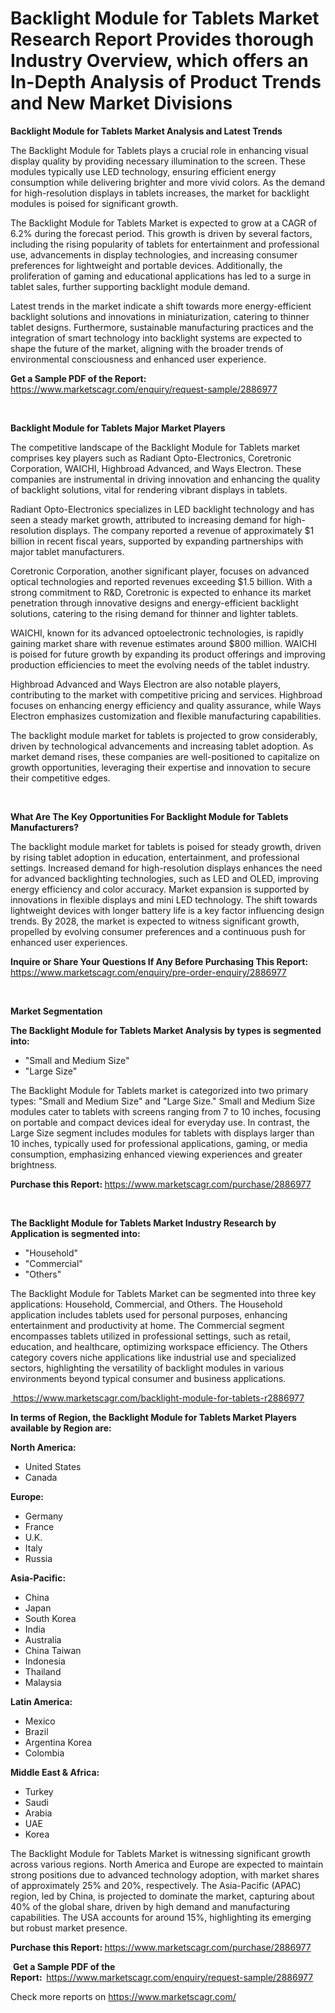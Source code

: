 <p><h1>Backlight Module for Tablets Market Research Report Provides thorough Industry Overview, which offers an In-Depth Analysis of Product Trends and New Market Divisions</h1></p><p><strong>Backlight Module for Tablets Market Analysis and Latest Trends</strong></p>
<p><p>The Backlight Module for Tablets plays a crucial role in enhancing visual display quality by providing necessary illumination to the screen. These modules typically use LED technology, ensuring efficient energy consumption while delivering brighter and more vivid colors. As the demand for high-resolution displays in tablets increases, the market for backlight modules is poised for significant growth.</p><p>The Backlight Module for Tablets Market is expected to grow at a CAGR of 6.2% during the forecast period. This growth is driven by several factors, including the rising popularity of tablets for entertainment and professional use, advancements in display technologies, and increasing consumer preferences for lightweight and portable devices. Additionally, the proliferation of gaming and educational applications has led to a surge in tablet sales, further supporting backlight module demand.</p><p>Latest trends in the market indicate a shift towards more energy-efficient backlight solutions and innovations in miniaturization, catering to thinner tablet designs. Furthermore, sustainable manufacturing practices and the integration of smart technology into backlight systems are expected to shape the future of the market, aligning with the broader trends of environmental consciousness and enhanced user experience.</p></p>
<p><strong>Get a Sample PDF of the Report:&nbsp;</strong> <a href="https://www.marketscagr.com/enquiry/request-sample/2886977?utm_campaign=2990&utm_medium=2&utm_source=Github&utm_content=ia&utm_term=13032025&utm_id=backlight-module-for-tablets">https://www.marketscagr.com/enquiry/request-sample/2886977</a></p>
<p>&nbsp;</p>
<p><strong>Backlight Module for Tablets Major Market Players</strong></p>
<p><p>The competitive landscape of the Backlight Module for Tablets market comprises key players such as Radiant Opto-Electronics, Coretronic Corporation, WAICHI, Highbroad Advanced, and Ways Electron. These companies are instrumental in driving innovation and enhancing the quality of backlight solutions, vital for rendering vibrant displays in tablets.</p><p>Radiant Opto-Electronics specializes in LED backlight technology and has seen a steady market growth, attributed to increasing demand for high-resolution displays. The company reported a revenue of approximately $1 billion in recent fiscal years, supported by expanding partnerships with major tablet manufacturers.</p><p>Coretronic Corporation, another significant player, focuses on advanced optical technologies and reported revenues exceeding $1.5 billion. With a strong commitment to R&D, Coretronic is expected to enhance its market penetration through innovative designs and energy-efficient backlight solutions, catering to the rising demand for thinner and lighter tablets.</p><p>WAICHI, known for its advanced optoelectronic technologies, is rapidly gaining market share with revenue estimates around $800 million. WAICHI is poised for future growth by expanding its product offerings and improving production efficiencies to meet the evolving needs of the tablet industry.</p><p>Highbroad Advanced and Ways Electron are also notable players, contributing to the market with competitive pricing and services. Highbroad focuses on enhancing energy efficiency and quality assurance, while Ways Electron emphasizes customization and flexible manufacturing capabilities.</p><p>The backlight module market for tablets is projected to grow considerably, driven by technological advancements and increasing tablet adoption. As market demand rises, these companies are well-positioned to capitalize on growth opportunities, leveraging their expertise and innovation to secure their competitive edges.</p></p>
<p>&nbsp;</p>
<p><strong>What Are The Key Opportunities For Backlight Module for Tablets Manufacturers?</strong></p>
<p><p>The backlight module market for tablets is poised for steady growth, driven by rising tablet adoption in education, entertainment, and professional settings. Increased demand for high-resolution displays enhances the need for advanced backlighting technologies, such as LED and OLED, improving energy efficiency and color accuracy. Market expansion is supported by innovations in flexible displays and mini LED technology. The shift towards lightweight devices with longer battery life is a key factor influencing design trends. By 2028, the market is expected to witness significant growth, propelled by evolving consumer preferences and a continuous push for enhanced user experiences.</p></p>
<p><strong>Inquire or Share Your Questions If Any Before Purchasing This Report:</strong> <a href="https://www.marketscagr.com/enquiry/pre-order-enquiry/2886977?utm_campaign=2990&utm_medium=2&utm_source=Github&utm_content=ia&utm_term=13032025&utm_id=backlight-module-for-tablets">https://www.marketscagr.com/enquiry/pre-order-enquiry/2886977</a></p>
<p>&nbsp;</p>
<p><strong>Market Segmentation</strong></p>
<p><strong>The Backlight Module for Tablets Market Analysis by types is segmented into:</strong></p>
<p><ul><li>"Small and Medium Size"</li><li>"Large Size"</li></ul></p>
<p><p>The Backlight Module for Tablets market is categorized into two primary types: "Small and Medium Size" and "Large Size." Small and Medium Size modules cater to tablets with screens ranging from 7 to 10 inches, focusing on portable and compact devices ideal for everyday use. In contrast, the Large Size segment includes modules for tablets with displays larger than 10 inches, typically used for professional applications, gaming, or media consumption, emphasizing enhanced viewing experiences and greater brightness.</p></p>
<p><strong>Purchase this Report:&nbsp;</strong><a href="https://www.marketscagr.com/purchase/2886977?utm_campaign=2990&utm_medium=2&utm_source=Github&utm_content=ia&utm_term=13032025&utm_id=backlight-module-for-tablets">https://www.marketscagr.com/purchase/2886977</a></p>
<p>&nbsp;</p>
<p><strong>The Backlight Module for Tablets Market Industry Research by Application is segmented into:</strong></p>
<p><ul><li>"Household"</li><li>"Commercial"</li><li>"Others"</li></ul></p>
<p><p>The Backlight Module for Tablets Market can be segmented into three key applications: Household, Commercial, and Others. The Household application includes tablets used for personal purposes, enhancing entertainment and productivity at home. The Commercial segment encompasses tablets utilized in professional settings, such as retail, education, and healthcare, optimizing workspace efficiency. The Others category covers niche applications like industrial use and specialized sectors, highlighting the versatility of backlight modules in various environments beyond typical consumer and business applications.</p></p>
<p><a href="https://www.marketscagr.com/backlight-module-for-tablets-r2886977?utm_campaign=2990&utm_medium=2&utm_source=Github&utm_content=ia&utm_term=13032025&utm_id=backlight-module-for-tablets">&nbsp;https://www.marketscagr.com/backlight-module-for-tablets-r2886977</a></p>
<p><strong>In terms of Region, the Backlight Module for Tablets Market Players available by Region are:</strong></p>
<p>
    <p> <strong> North America: </strong>
        <ul>
            <li>United States</li>
            <li>Canada</li>
        </ul>
        </p> 
    <p> <strong> Europe: </strong>
        <ul>
            <li>Germany</li>
            <li>France</li>
            <li>U.K.</li>
            <li>Italy</li>
            <li>Russia</li>
        </ul>
        </p> 
    <p> <strong> Asia-Pacific: </strong>
        <ul>
            <li>China</li>
            <li>Japan</li>
            <li>South Korea</li>
            <li>India</li>
            <li>Australia</li>
            <li>China Taiwan</li>
            <li>Indonesia</li>
            <li>Thailand</li>
            <li>Malaysia</li>
        </ul>
        </p> 
    <p> <strong> Latin America: </strong>
        <ul>
            <li>Mexico</li>
            <li>Brazil</li>
            <li>Argentina Korea</li>
            <li>Colombia</li>
        </ul>
        </p> 
    <p> <strong> Middle East & Africa: </strong>
        <ul>
            <li>Turkey</li>
            <li>Saudi</li>
            <li>Arabia</li>
            <li>UAE</li>
            <li>Korea</li>
        </ul>
    </p>
    </p>
<p><p>The Backlight Module for Tablets Market is witnessing significant growth across various regions. North America and Europe are expected to maintain strong positions due to advanced technology adoption, with market shares of approximately 25% and 20%, respectively. The Asia-Pacific (APAC) region, led by China, is projected to dominate the market, capturing about 40% of the global share, driven by high demand and manufacturing capabilities. The USA accounts for around 15%, highlighting its emerging but robust market presence.</p></p>
<p><strong>Purchase this Report: </strong><a href="https://www.marketscagr.com/purchase/2886977?utm_campaign=2990&utm_medium=2&utm_source=Github&utm_content=ia&utm_term=13032025&utm_id=backlight-module-for-tablets">https://www.marketscagr.com/purchase/2886977</a></p>
<p>&nbsp;<strong>Get a Sample PDF of the Report:&nbsp;&nbsp;</strong><a href="https://www.marketscagr.com/enquiry/request-sample/2886977?utm_campaign=2990&utm_medium=2&utm_source=Github&utm_content=ia&utm_term=13032025&utm_id=backlight-module-for-tablets">https://www.marketscagr.com/enquiry/request-sample/2886977</a></p>
<p><strong></strong></p>
<p>Check more reports on <a href="https://www.marketscagr.com/?utm_campaign=2990&utm_medium=2&utm_source=Github&utm_content=ia&utm_term=13032025&utm_id=backlight-module-for-tablets">https://www.marketscagr.com/</a></p>